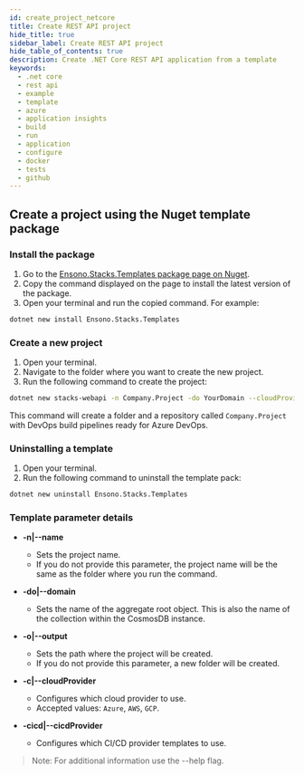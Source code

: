 ```yaml
---
id: create_project_netcore
title: Create REST API project
hide_title: true
sidebar_label: Create REST API project
hide_table_of_contents: true
description: Create .NET Core REST API application from a template
keywords:
  - .net core
  - rest api
  - example
  - template
  - azure
  - application insights
  - build
  - run
  - application
  - configure
  - docker
  - tests
  - github
---
```


## Create a project using the Nuget template package

### Install the package

1. Go to the [Ensono.Stacks.Templates package page on Nuget](https://www.nuget.org/packages/Ensono.Stacks.Templates/).
2. Copy the command displayed on the page to install the latest version of the package.
3. Open your terminal and run the copied command. For example:

```bash
dotnet new install Ensono.Stacks.Templates
```

### Create a new project

1. Open your terminal.
2. Navigate to the folder where you want to create the new project.
3. Run the following command to create the project:

```bash
dotnet new stacks-webapi -n Company.Project -do YourDomain --cloudProvider Azure
```

This command will create a folder and a repository called `Company.Project` with DevOps build pipelines ready for Azure DevOps.

### Uninstalling a template

1. Open your terminal.
2. Run the following command to uninstall the template pack:

```bash
dotnet new uninstall Ensono.Stacks.Templates
```

### Template parameter details

- **-n|--name**
  - Sets the project name.
  - If you do not provide this parameter, the project name will be the same as the folder where you run the command.

- **-do|--domain**
  - Sets the name of the aggregate root object. This is also the name of the collection within the CosmosDB instance.

- **-o|--output**
  - Sets the path where the project will be created.
  - If you do not provide this parameter, a new folder will be created.

- **-c|--cloudProvider**
  - Configures which cloud provider to use.
  - Accepted values: `Azure`, `AWS`, `GCP`.

- **-cicd|--cicdProvider**
  - Configures which CI/CD provider templates to use.

>Note:
>For additional information use the --help flag.